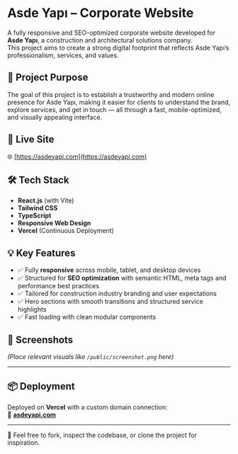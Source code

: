 # Asde Yapı – Corporate Website

A fully responsive and SEO-optimized corporate website developed for **Asde Yapı**, a construction and architectural solutions company.  
This project aims to create a strong digital footprint that reflects Asde Yapı’s professionalism, services, and values.

## 🎯 Project Purpose

The goal of this project is to establish a trustworthy and modern online presence for Asde Yapı, making it easier for clients to understand the brand, explore services, and get in touch — all through a fast, mobile-optimized, and visually appealing interface.

## 🚀 Live Site  
🌐 [https://asdeyapi.com](https://asdeyapi.com)

## 🛠 Tech Stack
- **React.js** (with Vite)
- **Tailwind CSS**
- **TypeScript**
- **Responsive Web Design**
- **Vercel** (Continuous Deployment)

## 💡 Key Features
- ✅ Fully **responsive** across mobile, tablet, and desktop devices
- ✅ Structured for **SEO optimization** with semantic HTML, meta tags and performance best practices
- ✅ Tailored for construction industry branding and user expectations
- ✅ Hero sections with smooth transitions and structured service highlights
- ✅ Fast loading with clean modular components

## 📸 Screenshots  
*(Place relevant visuals like `/public/screenshot.png` here)*

---

## 📦 Deployment

Deployed on **Vercel** with a custom domain connection:  
🔗 **[asdeyapi.com](https://asdeyapi.com)**

---

📂 Feel free to fork, inspect the codebase, or clone the project for inspiration.
